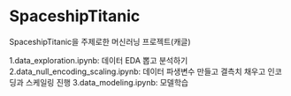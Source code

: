 # SpaceshipTitanic
SpaceshipTitanic을 주제로한 머신러닝 프로젝트(캐글)

1.data_exploration.ipynb: 데이터 EDA 뽑고 분석하기
2.data_null_encoding_scaling.ipynb: 데이터 파생변수 만들고 결측치 채우고 인코딩과 스케일링 진행
3.data_modeling.ipynb: 모델학습